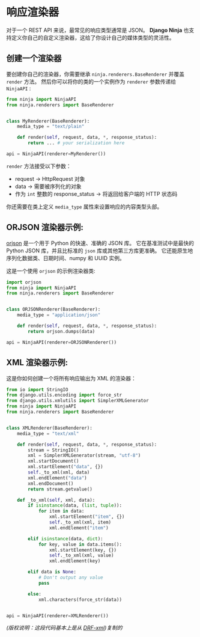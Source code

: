 # 响应渲染器

对于一个 REST API 来说，最常见的响应类型通常是 JSON。
**Django Ninja** 也支持定义你自己的自定义渲染器，这给了你设计自己的媒体类型的灵活性。

## 创建一个渲染器

要创建你自己的渲染器，你需要继承 `ninja.renderers.BaseRenderer` 并覆盖 `render` 方法。 然后你可以将你的类的一个实例作为 `renderer` 参数传递给 `NinjaAPI` :

```python hl_lines="5 8 9"
from ninja import NinjaAPI
from ninja.renderers import BaseRenderer


class MyRenderer(BaseRenderer):
    media_type = "text/plain"

    def render(self, request, data, *, response_status):
        return ... # your serialization here

api = NinjaAPI(renderer=MyRenderer())
```

`render` 方法接受以下参数：

 - request -> HttpRequest 对象 
 - data ->  需要被序列化的对象
 -  作为 `int` 整数的 response_status -> 将返回给客户端的 HTTP 状态码

你还需要在类上定义 `media_type` 属性来设置响应的内容类型头部。


## ORJSON 渲染器示例:

[orjson](https://github.com/ijl/orjson#orjson) 是一个用于 Python 的快速、准确的 JSON 库。
它在基准测试中是最快的 Python JSON 库，并且比标准的 `json` 库或其他第三方库更准确。 
它还能原生地序列化数据类、日期时间、numpy 和 UUID 实例。

这是一个使用 `orjson` 的示例渲染器类:


```python hl_lines="9 10"
import orjson
from ninja import NinjaAPI
from ninja.renderers import BaseRenderer


class ORJSONRenderer(BaseRenderer):
    media_type = "application/json"

    def render(self, request, data, *, response_status):
        return orjson.dumps(data)

api = NinjaAPI(renderer=ORJSONRenderer())
```



## XML 渲染器示例:


这是你如何创建一个将所有响应输出为 XML 的渲染器：

```python hl_lines="8 11"
from io import StringIO
from django.utils.encoding import force_str
from django.utils.xmlutils import SimplerXMLGenerator
from ninja import NinjaAPI
from ninja.renderers import BaseRenderer


class XMLRenderer(BaseRenderer):
    media_type = "text/xml"

    def render(self, request, data, *, response_status):
        stream = StringIO()
        xml = SimplerXMLGenerator(stream, "utf-8")
        xml.startDocument()
        xml.startElement("data", {})
        self._to_xml(xml, data)
        xml.endElement("data")
        xml.endDocument()
        return stream.getvalue()

    def _to_xml(self, xml, data):
        if isinstance(data, (list, tuple)):
            for item in data:
                xml.startElement("item", {})
                self._to_xml(xml, item)
                xml.endElement("item")

        elif isinstance(data, dict):
            for key, value in data.items():
                xml.startElement(key, {})
                self._to_xml(xml, value)
                xml.endElement(key)

        elif data is None:
            # Don't output any value
            pass

        else:
            xml.characters(force_str(data))


api = NinjaAPI(renderer=XMLRenderer())
```
*(版权说明：这段代码基本上是从 [DRF-xml](https://jpadilla.github.io/django-rest-framework-xml/))复制的*

